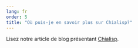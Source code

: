 ```yaml
---
lang: fr
order: 5
title: "Où puis-je en savoir plus sur Chialisp?"
---
```


Lisez notre article de blog présentant [Chialisp](https://www.chia.net/2019/11/27/chialisp.en.html).

 
